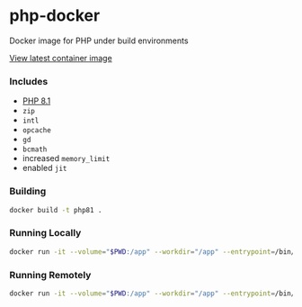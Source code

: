 # php-docker

Docker image for PHP under build environments

[View latest container image](https://github.com/enginedigital/php-docker/pkgs/container/php-docker)

### Includes

- [PHP 8.1](https://hub.docker.com/layers/php/library/php/8.1.0-cli/images/sha256-701743472c7523acb4bacb9adf9caf19fec27cd4486ec17e5d0fa89b7476582d?context=explore)
- `zip`
- `intl`
- `opcache`
- `gd`
- `bcmath`
- increased `memory_limit`
- enabled `jit`

### Building

```sh
docker build -t php81 .
```

### Running Locally

```sh
docker run -it --volume="$PWD:/app" --workdir="/app" --entrypoint=/bin/bash php81
```

### Running Remotely

```sh
docker run -it --volume="$PWD:/app" --workdir="/app" --entrypoint=/bin/bash ghcr.io/enginedigital/php-docker:main
```
